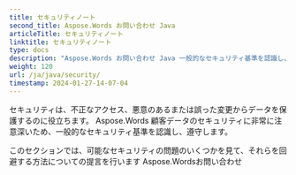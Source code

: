 ```yaml
---
title: セキュリティノート
second_title: Aspose.Words お問い合わせ Java
articleTitle: セキュリティノート
linktitle: セキュリティノート
type: docs
description: "Aspose.Words お問い合わせ Java 一般的なセキュリティ基準を認識し、高いレベルのデータセキュリティを確保します。 回避方法に関するセキュリティ問題や推奨事項をご覧ください。"
weight: 120
url: /ja/java/security/
timestamp: 2024-01-27-14-07-04
---
```


セキュリティは、不正なアクセス、悪意のあるまたは誤った変更からデータを保護するのに役立ちます。 Aspose.Words 顧客データのセキュリティに非常に注意深いため、一般的なセキュリティ基準を認識し、遵守します。

このセクションでは、可能なセキュリティの問題のいくつかを見て、それらを回避する方法についての提言を行います Aspose.Wordsお問い合わせ
